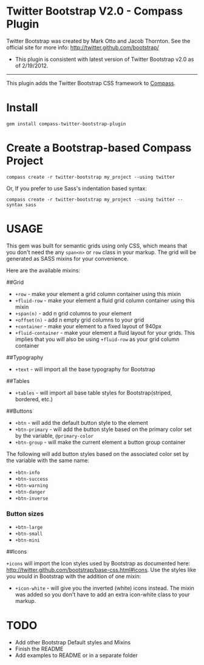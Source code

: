Twitter Bootstrap V2.0 - Compass Plugin
=======================================

Twitter Bootstrap was created by Mark Otto and Jacob Thornton. See the official site for more info: <http://twitter.github.com/bootstrap/>

* This plugin is consistent with latest version of Twitter Bootstrap v2.0 as of 2/19/2012.

---------

This plugin adds the Twitter Bootstrap CSS framework to [Compass](http://compass-style.org/).

Install
=======

    gem install compass-twitter-bootstrap-plugin

Create a Bootstrap-based Compass Project
========================================

    compass create -r twitter-bootstrap my_project --using twitter

Or, If you prefer to use Sass's indentation based syntax:

    compass create -r twitter-bootstrap my_project --using twitter --syntax sass

USAGE
=====

This gem was built for semantic grids using only CSS, which means that you don't need the any `span<n>` or `row` class in your markup. The grid will be generated as SASS mixins for your convenience.

Here are the available mixins:

##Grid

* `+row` - make your element a grid column container using this mixin
* `+fluid-row` - make your element a fluid grid column container using this mixin
* `+span(n)` - add n grid columns to your element
* `+offset(n)` - add n empty grid columns to your grid
* `+container` - make your element to a fixed layout of 940px
* `+fluid-container` - make your element a fluid layout for your grids. This implies that you will also be using `+fluid-row` as your grid column container

##Typography

* `+text` - will import all the base typography for Bootstrap

##Tables

* `+tables` - will import all base table styles for Bootstrap(striped, bordered, etc.)

##Buttons

* `+btn` - will add the default button style to the element
* `+btn-primary` - will add the button style based on the primary color set by the variable, `@primary-color`
* `+btn-group` - will make the current element a button group container

The following will add button styles based on the associated color set by the variable with the same name:

* `+btn-info`
* `+btn-success`
* `+btn-warning`
* `+btn-danger`
* `+btn-inverse`

### Button sizes

* `+btn-large`
* `+btn-small`
* `+btn-mini`

##Icons

`+icons` will import the Icon styles used by Bootstrap as documented here: <http://twitter.github.com/bootstrap/base-css.html#icons>. Use the styles like you would in Bootstrap with the addition of one mixin:

* `+icon-white` - will give you the inverted (white) icons instead. The mixin was added so you don't have to add an extra icon-white class to your markup.

TODO
====

- Add other Bootstrap Default styles and Mixins
- Finish the README
- Add examples to README or in a separate folder